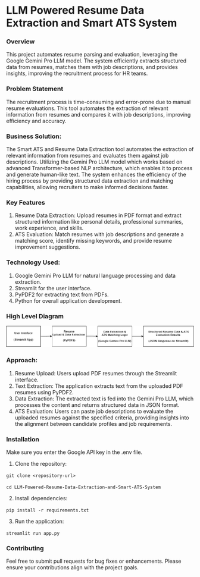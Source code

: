 # LLM Powered Resume Data Extraction and Smart ATS System

### Overview
This project automates resume parsing and evaluation, leveraging the Google Gemini Pro LLM model. The system efficiently extracts structured data from resumes, matches them with job descriptions, and provides insights, improving the recruitment process for HR teams.

### Problem Statement
The recruitment process is time-consuming and error-prone due to manual resume evaluations. This tool automates the extraction of relevant information from resumes and compares it with job descriptions, improving efficiency and accuracy.

### Business Solution:
The Smart ATS and Resume Data Extraction tool automates the extraction of relevant information from resumes and evaluates them against job descriptions. Utilizing the Gemini Pro LLM model which works based on advanced Transformer-based NLP architecture, which enables it to process and generate human-like text. The system enhances the efficiency of the hiring process by providing structured data extraction and matching capabilities, allowing recruiters to make informed decisions faster.


### Key Features
1. Resume Data Extraction: Upload resumes in PDF format and extract structured information like personal details, professional summaries, work experience, and skills.
2. ATS Evaluation: Match resumes with job descriptions and generate a matching score, identify missing keywords, and provide resume improvement suggestions.

### Technology Used:
1. Google Gemini Pro LLM for natural language processing and data extraction.
2. Streamlit for the user interface.
3. PyPDF2 for extracting text from PDFs.
4. Python for overall application development.

### High Level Diagram
![High Level Diagram](Images/HighLevelDiagram.png)

### Approach:
1.	Resume Upload: Users upload PDF resumes through the Streamlit interface.
2.	Text Extraction: The application extracts text from the uploaded PDF resumes using PyPDF2.
3.	Data Extraction: The extracted text is fed into the Gemini Pro LLM, which processes the content and returns structured data in JSON format.
4.	ATS Evaluation: Users can paste job descriptions to evaluate the uploaded resumes against the specified criteria, providing insights into the alignment between candidate profiles and job requirements.

### Installation
Make sure you enter the Google API key in the .env file.

1. Clone the repository:

``` git clone <repository-url> ```

``` cd LLM-Powered-Resume-Data-Extraction-and-Smart-ATS-System ```

2. Install dependencies:

``` pip install -r requirements.txt ```

3. Run the application:
   
``` streamlit run app.py ```

### Contributing
Feel free to submit pull requests for bug fixes or enhancements. Please ensure your contributions align with the project goals.
